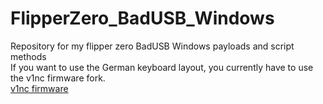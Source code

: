 # FlipperZero_BadUSB_Windows
Repository for my flipper zero BadUSB Windows payloads and script methods</br>
If you want to use the German keyboard layout, you currently have to use the v1nc firmware fork. </br>
[v1nc firmware](https://github.com/v1nc/flipperzero-firmware)
